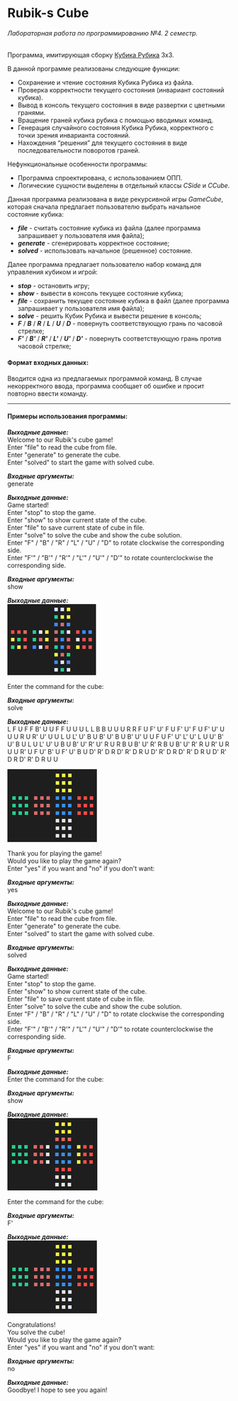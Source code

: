 # Rubik-s Cube
###### Лабораторная работа по программированию №4. 2 семестр.


Программа, имитирующая сборку [Кубика Рубика](https://ru.wikipedia.org/wiki/%D0%9A%D1%83%D0%B1%D0%B8%D0%BA_%D0%A0%D1%83%D0%B1%D0%B8%D0%BA%D0%B0) 3x3.  

В данной программе реализованы следующие функции:  
- Сохранение и чтение состояния Кубика Рубика из файла.  
- Проверка корректности текущего состояния (инвариант состояний кубика).  
- Вывод в консоль текущего состояния в виде развертки с цветными гранями.  
- Вращение граней кубика рубика с помощью вводимых команд.  
- Генерация случайного состояния Кубика Рубика, корректного с точки зрения
инварианта состояний.  
- Нахождения “решения” для текущего состояния в виде последовательности
поворотов граней.  

Нефункциональные особенности программы:
- Программа спроектирована, с использованием ОПП.  
- Логические сущности выделены в отдельный классы _CSide_ и _CCube_.  

Данная программа реализована в виде рекурсивной игры _GameCube_, которая сначала предлагает пользователю выбрать начальное состояние кубика:
- ___file___ - считать состояние кубика из файла (далее программа запрашивает у пользователя имя файла);  
- ___generate___ - сгенерировать корректное состояние;  
- ___solved___ - использовать начальное (решенное) состояние.  

Далее программа предлагает пользователю набор команд для управления кубиком и игрой:
- ___stop___ - остановить игру;  
- ___show___ - вывести в консоль текущее состояние кубика;  
- ___file___ - сохранить текущее состояние кубика в файл (далее программа запрашивает у пользователя имя файла);  
- ___solve___ - решить Кубик Рубика и вывести решение в консоль;  
- ___F___ / ___B___ / ___R___ / ___L___ / ___U___ / ___D___ - повернуть соответствующую грань по часовой стрелке;  
- ___F'___ / ___B'___ / ___R'___ / ___L'___ / ___U'___ / ___D'___ - повернуть соответствующую грань против часовой стрелке;  

#### Формат входных данных:  
Вводится одна из предлагаемых программой команд. В случае некорректного ввода, программа сообщает об ошибке и просит повторно ввести команду.

---

#### Примеры использования программы:  
___Выходные данные:___  
Welcome to our Rubik's cube game!  
Enter "file" to read the cube from file.  
Enter "generate" to generate the cube.  
Enter "solved" to start the game with solved cube.  

___Входные аргументы:___  
generate  

___Выходные данные:___  
Game started!  
Enter "stop" to stop the game.  
Enter "show" to show current state of the cube.  
Enter "file" to save current state of cube in file.  
Enter "solve" to solve the cube and show the cube solution.  
Enter "F" / "B" / "R" / "L" / "U" / "D" to rotate clockwise the corresponding side.  
Enter "F'" / "B'" / "R'" / "L'" / "U'" / "D'" to rotate counterclockwise the corresponding side.  

___Входные аргументы:___  
show

___Выходные данные:___  
![generated_cube](https://github.com/NadezhdaShilaeva/Rubik-s_Cube/blob/main/images/generated_cube.png?raw=true)  

Enter the command for the cube:  

___Входные аргументы:___  
solve  

___Выходные данные:___  
L F U F F B' U U F F U U U L L B B U U U R R F U F' U' F U F' U' F U F' U' U U U R U R' U' U U L U L' U' B U B' U' B U B' U' U U F U F' U' L' U' L U U' B' U' B U L U L' U' U B U B' U' R' U' R U R B U B' U' R' R B U B' U' R' R U R' U R U U R' U F U' B' U F' U' B U D' R' D R D' R' D R U D' R' D R D' R' D R U D' R' D R D' R' D R U U  

![solved_cube](https://github.com/NadezhdaShilaeva/Rubik-s_Cube/blob/main/images/solved_cube.png?raw=true)  

Thank you for playing the game!  
Would you like to play the game again?  
Enter "yes" if you want and "no" if you don't want:  

___Входные аргументы:___  
yes  

___Выходные данные:___  
Welcome to our Rubik's cube game!  
Enter "file" to read the cube from file.  
Enter "generate" to generate the cube.  
Enter "solved" to start the game with solved cube.  

___Входные аргументы:___  
solved  

___Выходные данные:___  
Game started!  
Enter "stop" to stop the game.  
Enter "show" to show current state of the cube.  
Enter "file" to save current state of cube in file.  
Enter "solve" to solve the cube and show the cube solution.  
Enter "F" / "B" / "R" / "L" / "U" / "D" to rotate clockwise the corresponding side.  
Enter "F'" / "B'" / "R'" / "L'" / "U'" / "D'" to rotate counterclockwise the corresponding side.  

___Входные аргументы:___  
F  

___Выходные данные:___  
Enter the command for the cube:  

___Входные аргументы:___  
show  

___Выходные данные:___  
![rotate_front_cube](https://github.com/NadezhdaShilaeva/Rubik-s_Cube/blob/main/images/rotate_front_cube.png?raw=true)  

Enter the command for the cube:  

___Входные аргументы:___  
F'  

___Выходные данные:___  
![solved_cube](https://github.com/NadezhdaShilaeva/Rubik-s_Cube/blob/main/images/solved_cube.png?raw=true)  

Congratulations!  
You solve the cube!  
Would you like to play the game again?  
Enter "yes" if you want and "no" if you don't want:  

___Входные аргументы:___  
no  

___Выходные данные:___  
Goodbye! I hope to see you again!  